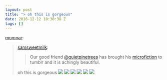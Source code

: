 ```yaml
---
layout: post
title: "> oh this is gorgeous"
date: 2016-12-12 18:30:38 Z
tags: []
---
```

[momnar](http://momnar.tumblr.com/post/136688982130):

> [samsweetmilk](http://samsweetmilk.tumblr.com/post/136685503017):
> 
> > Our good friend [@quietpinetrees](http://tmblr.co/mgK8qcC1JJ-tcC83A0juYOQ) has brought his [microfiction](https://twitter.com/QuietPineTrees) to tumblr and it is achingly beautiful.
> 
> oh this is gorgeous
![](/media/2016/12/154384607240_0.jpg)
![](/media/2016/12/154384607240_1.jpg)
![](/media/2016/12/154384607240_2.jpg)
![](/media/2016/12/154384607240_3.jpg)
![](/media/2016/12/154384607240_4.jpg)
![](/media/2016/12/154384607240_5.jpg)
